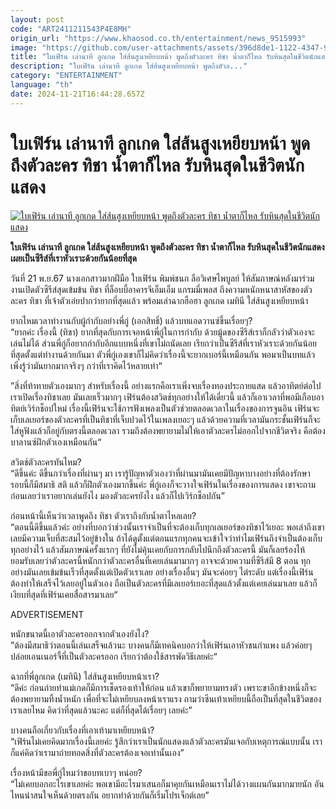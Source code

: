 ```yaml
---
layout: post
code: "ART2411211543P4E8MH"
origin_url: "https://www.khaosod.co.th/entertainment/news_9515993"
image: "https://github.com/user-attachments/assets/396d8de1-1122-4347-9f13-9593c7cc737c"
title: "ใบเฟิร์น เล่านาที ลูกเกด ใส่ส้นสูงเหยียบหน้า พูดถึงตัวละคร ทิชา น้ำตาก็ไหล รับหินสุดในชีวิตนักแสดง"
description: "ใบเฟิร์น เล่านาที ลูกเกด ใส่ส้นสูงเหยียบหน้า พูดถึงตัวล..."
category: "ENTERTAINMENT"
language: "th"
date: 2024-11-21T16:44:28.657Z
---
```


# ใบเฟิร์น เล่านาที ลูกเกด ใส่ส้นสูงเหยียบหน้า พูดถึงตัวละคร ทิชา น้ำตาก็ไหล รับหินสุดในชีวิตนักแสดง

[![ใบเฟิร์น เล่านาที ลูกเกด ใส่ส้นสูงเหยียบหน้า พูดถึงตัวละคร ทิชา น้ำตาก็ไหล รับหินสุดในชีวิตนักแสดง](https://www.khaosod.co.th/wpapp/uploads/2024/11/baifern.jpg "ใบเฟิร์น เล่านาที ลูกเกด ใส่ส้นสูงเหยียบหน้า พูดถึงตัวละคร ทิชา น้ำตาก็ไหล รับหินสุดในชีวิตนักแสดง")](https://www.khaosod.co.th/wpapp/uploads/2024/11/baifern.jpg)

**ใบเฟิร์น เล่านาที ลูกเกด ใส่ส้นสูงเหยียบหน้า พูดถึงตัวละคร ทิชา น้ำตาก็ไหล รับหินสุดในชีวิตนักแสดง เผยเป็นซีรีส์ที่เราหัวเราะด้วยกันน้อยที่สุด**

วันที่ 21 พ.ย.67 นางเอกสาวมากฝีมือ ใบเฟิร์น พิมพ์ชนก ลือวิเศษไพบูลย์ ให้สัมภาษณ์หลังมาร่วมงานเปิดตัวซีรีส์สุดเข้มข้น ทิชา ที่ล็อบบี้อาคารจีเอ็มเอ็ม แกรมมี่เพลส ถึงความหนักหนาสาหัสของตัวละคร ทิชา ที่เจ้าตัวเอ่ยปากว่ายากที่สุดแล้ว พร้อมเล่าฉากฮือฮา ลูกเกด เมทินี ใส่ส้นสูงเหยียบหน้า

ยากไหมเวลาทำงานกับผู้กำกับอย่างพี่กู่ (เอกสิทธิ์) แล้วบทแอดวานซ์ขึ้นเรื่อยๆ?  
“ยากค่ะ เรื่องนี้ (ทิชา) ยากที่สุดกับการเจอหน้าพี่กู่ในการกำกับ ด้วยมู้ดของซีรีส์เราก็กลัวว่าตัวเองจะเล่นไม่ได้ ส่วนพี่กู่ก็อยากกำกับอีกแบบหนึ่งที่เขาไม่ถนัดเลย เรียกว่าเป็นซีรีส์ที่เราหัวเราะด้วยกันน้อยที่สุดตั้งแต่ทำงานด้วยกันมา ตัวพี่กู่เองเขาก็ไม่คิดว่าเรื่องนี้จะยากเบอร์นี้เหมือนกัน พอมาเป็นบทแล้วเพิ่งรู้ว่ามันยากมากจริงๆ กว่าที่เราคิดไว้หลายเท่า“

”สิ่งที่ท้าทายตัวเองมากๆ สำหรับเรื่องนี้ อย่างแรกคือเราเพิ่งจบเรื่องทองประกายแสด แล้วอาทิตย์ต่อไปเราเปิดเรื่องทิชาเลย มันเลยเร็วมากๆ เฟิร์นต้องสวิตช์ทุกอย่างให้ได้เดี๋ยวนี้ แล้วก็เอาเวลาที่พอมีเกือบอาทิตย์เวิร์กช็อปใหม่ เรื่องนี้เฟิร์นจะใช้การฟังเพลงเป็นตัวช่วยตลอดเวลาในเรื่องของการจูนอิน เฟิร์นจะเก็บเลเยอร์ของตัวละครที่เป็นทิชาที่เจ็บปวดไว้ในเพลงเยอะๆ แล้วด้วยความที่เวลามันกระชั้นเฟิร์นก็จะใส่หูฟังแล้วก็อยู่กับตรงนี้ตลอดเวลา รวมถึงต้องพยายามไม่ให้เอาตัวละครไม่ออกไปจากชีวิตจริง คือต้องบาลานซ์ฝึกตัวเองเหมือนกัน“

สวิตช์ตัวละครทันไหม?  
“ดีขึ้นค่ะ ดีขึ้นกว่าเรื่องที่ผ่านๆ มา เรารู้ปัญหาตัวเองว่าที่ผ่านมามันเคยมีปัญหาบางอย่างที่ต้องรักษา รอบนี้ก็มีสมาธิ สติ แล้วก็ฝึกตัวเองมากขึ้นค่ะ พี่กู่เองก็จะวางใจเฟิร์นในเรื่องของการแสดง เขาจะถามก่อนเลยว่าเราอยากเล่นยังไง มองตัวละครยังไง แล้วก็ไปเวิร์กช็อปกัน”

ก่อนหน้านี้เห็นว่าเวลาพูดถึง ทิชา ตัวเราถึงกับน้ำตาไหลเลย?  
“ตอนนี้ดีขึ้นแล้วค่ะ อย่างที่บอกว่าช่วงนั้นเราจำเป็นที่จะต้องเก็บทุกเลเยอร์ของทิชาไว้เยอะ พอเล่าถึงเขาเลยมีความเจ็บที่สะสมไว้อยู่ข้างใน ถ้าได้ดูตั้งแต่ตอนแรกทุกคนจะเข้าใจว่าทำไมเฟิร์นถึงจำเป็นต้องเก็บทุกอย่างไว้ แล้วสัมภาษณ์ครั้งแรกๆ ที่ยังไม่คุ้นเคยกับการกลับไปนึกถึงตัวละครนี้ มันก็เลยร้องไห้ ยอมรับเลยว่าตัวละครนี้หนักกว่าตัวละครอื่นที่เคยเล่นมามากๆ อาจจะด้วยความที่ซีรีส์มี 8 ตอน ทุกอย่างมันเลยเข้มข้นเร็วที่สุดตั้งแต่เปิดตัวเราเลย อย่างเรื่องอื่นๆ มันจะค่อยๆ ไต่ระดับ แต่เรื่องนี้เฟิร์นต้องทำให้เสร็จไว้เลยอยู่ในตัวเอง ถือเป็นตัวละครที่มีเลเยอร์เยอะที่สุดแล้วตั้งแต่เคยเล่นมาเลย แล้วก็เงียบที่สุดที่เฟิร์นเคยสื่อสารมาเลย“

ADVERTISEMENT

หนักขนาดนี้เอาตัวละครออกจากตัวเองยังไง?  
”ต้องมีสมาธิว่าตอนนี้เล่นเสร็จแล้วนะ บางคนก็มีเทคนิคบอกว่าให้เฟิร์นเอาหัวชนกำแพง แล้วค่อยๆ ปล่อยเอนเนอร์จี้ที่เป็นตัวละครออก เรียกว่าต้องใช้สารพัดวิธีเลยค่ะ“

ฉากที่พี่ลูกเกด (เมทินี) ใส่ส้นสูงเหยียบหน้าเรา?  
“ดีค่ะ ก่อนถ่ายทำแม่เกดก็มีการเช็ดรองเท้าให้ก่อน แล้วเขาก็พยายามทรงตัว เพราะขาอีกข้างหนึ่งก็จะต้องพยายามทิ้งน้ำหนัก เพื่อที่จะไม่เหยียบลงหน้าเราแรง ถามว่าซีนเท้าเหยียบนี้ถือเป็นที่สุดในชีวิตของเราเลยไหม คิดว่าที่สุดแล้วนะคะ แต่ก็ที่สุดได้เรื่อยๆ เลยค่ะ”

บางคนถือเกี่ยวกับเรื่องที่เอาเท้ามาเหยียบหน้า?  
“เฟิร์นไม่เคยคิดมากเรื่องนี้เลยค่ะ รู้สึกว่าเราเป็นนักแสดงแล้วตัวละครมันเจอกับเหตุการณ์แบบนั้น เราก็แค่คิดว่าเรามาถ่ายทอดสิ่งที่ตัวละครต้องเจอเท่านั้นเอง”

เรื่องหน้ามีขอพี่กู่ไหมว่าขอบทเบาๆ หน่อย?  
“ไม่เคยบอกอะไรเขาเลยค่ะ พอเขามีอะไรมาเสนอก็มาคุยกันเหมือนเราไม่ได้วางแผนกันมากมายนัก อันไหนน่าสนใจเห็นด้วยตรงกัน อยากทำด้วยกันก็เริ่มโปรเจ็กต์เลย”